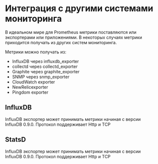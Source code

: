 # Интеграция с другими системами мониторинга

В идеальном мире для Prometheus метрики поставляются или экспортерами  или приложениями. В некоторых случаях метрики приходится получать из других систем мониторинга.

Метрики можно получать из:
* InfluxDB через influxdb_exporter
* collectd через collectd_exporter
* Graphite через graphite_exporter
* SNMP через snmp_exporter
* CloudWatch  exporter
* NewRelicexporter
* Pingdom exporter

## InfluxDB
InfluxDB  экспортер может принимать метрики начиная с версии InfluxDB 0.9.0. Протокол поддерживает Http  и TCP 


## StatsD
InfluxDB  экспортер может принимать метрики начиная с версии InfluxDB 0.9.0. Протокол поддерживает Http  и TCP 